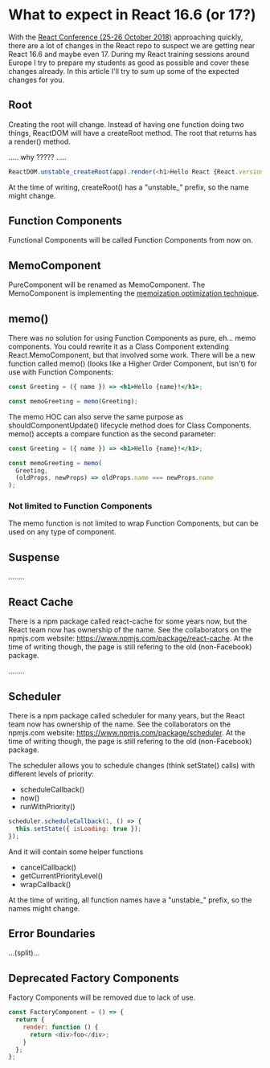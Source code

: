 # What to expect in React 16.6 (or 17?)

With the [React Conference (25-26 October 2018)](https://conf.reactjs.org/) approaching quickly, there are a lot of changes in the React repo to suspect we are getting near React 16.6 and maybe even 17. During my React training sessions around Europe I try to prepare my students as good as possible and cover these changes already. In this article I'll try to sum up some of the expected changes for you.

## Root

Creating the root will change. Instead of having one function doing two things, ReactDOM will have a createRoot method. The root that returns has a render() method.

..... why ????? .....

```js
ReactDOM.unstable_createRoot(app).render(<h1>Hello React {React.version}!</h1>);
```

At the time of writing, createRoot() has a "unstable\_" prefix, so the name might change.

## Function Components

Functional Components will be called Function Components from now on.

## MemoComponent

PureComponent will be renamed as MemoComponent. The MemoComponent is implementing the [memoization optimization technique](https://en.wikipedia.org/wiki/Memoization).

## memo()

There was no solution for using Function Components as pure, eh... memo components. You could rewrite it as a Class Component extending React.MemoComponent, but that involved some work. There will be a new function called memo() (looks like a Higher Order Component, but isn't) for use with Function Components:

```jsx
const Greeting = ({ name }) => <h1>Hello {name}!</h1>;

const memoGreeting = memo(Greeting);
```

The memo HOC can also serve the same purpose as shouldComponentUpdate() lifecycle method does for Class Components. memo() accepts a compare function as the second parameter:

```jsx
const Greeting = ({ name }) => <h1>Hello {name}!</h1>;

const memoGreeting = memo(
  Greeting,
  (oldProps, newProps) => oldProps.name === newProps.name
);
```

### Not limited to Function Components

The memo function is not limited to wrap Function Components, but can be used on any type of component.

## Suspense

........

## React Cache

There is a npm package called react-cache for some years now, but the React team now has ownership of the name. See the collaborators on the npmjs.com website: https://www.npmjs.com/package/react-cache. At the time of writing though, the page is still refering to the old (non-Facebook) package.

........

## Scheduler

There is a npm package called scheduler for many years, but the React team now has ownership of the name. See the collaborators on the npmjs.com website: https://www.npmjs.com/package/scheduler. At the time of writing though, the page is still refering to the old (non-Facebook) package.

The scheduler allows you to schedule changes (think setState() calls) with different levels of priority:

- scheduleCallback()
- now()
- runWithPriority()

```js
scheduler.scheduleCallback(1, () => {
  this.setState({ isLoading: true });
});
```

And it will contain some helper functions

- cancelCallback()
- getCurrentPriorityLevel()
- wrapCallback()

At the time of writing, all function names have a "unstable\_" prefix, so the names might change.

## Error Boundaries

...(split)...

## Deprecated Factory Components

Factory Components will be removed due to lack of use.

```js
const FactoryComponent = () => {
  return {
    render: function () {
      return <div>foo</div>;
    }
  };
};
```
